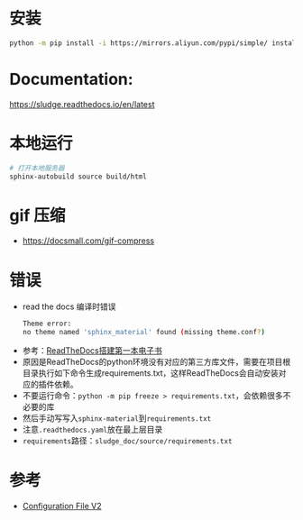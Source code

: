 # 安装
```bash
python -m pip install -i https://mirrors.aliyun.com/pypi/simple/ install sphinx sphinx-autobuild sphinx_rtd_theme

```

# Documentation:
https://sludge.readthedocs.io/en/latest


# 本地运行
```bash
# 打开本地服务器
sphinx-autobuild source build/html

```

# gif 压缩
- https://docsmall.com/gif-compress


# 错误
- read the docs 编译时错误
  ```bash
  Theme error:
  no theme named 'sphinx_material' found (missing theme.conf?)
  ```
- 参考：[ReadTheDocs搭建第一本电子书](https://zhuanlan.zhihu.com/p/388640347)
- 原因是ReadTheDocs的python环境没有对应的第三方库文件，需要在项目根目录执行如下命令生成requirements.txt，这样ReadTheDocs会自动安装对应的插件依赖。
- 不要运行命令：``python -m pip freeze > requirements.txt``，会依赖很多不必要的库
- 然后手动写写入``sphinx-material``到``requirements.txt``
- 注意``.readthedocs.yaml``放在最上层目录
- ``requirements``路径：``sludge_doc/source/requirements.txt``



# 参考
- [Configuration File V2](https://docs.readthedocs.io/en/stable/config-file/v2.html)
